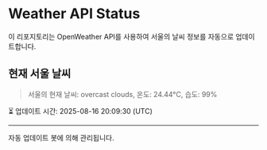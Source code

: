 
# Weather API Status

이 리포지토리는 OpenWeather API를 사용하여 서울의 날씨 정보를 자동으로 업데이트합니다.

## 현재 서울 날씨
> 서울의 현재 날씨: overcast clouds, 온도: 24.44°C, 습도: 99%

⏳ 업데이트 시간: 2025-08-16 20:09:30 (UTC)

---
자동 업데이트 봇에 의해 관리됩니다.
